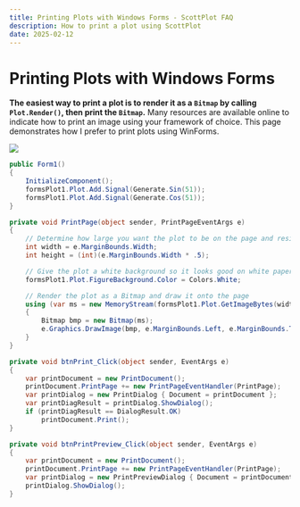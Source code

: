 ```yaml
---
title: Printing Plots with Windows Forms - ScottPlot FAQ
description: How to print a plot using ScottPlot
date: 2025-02-12
---
```


# Printing Plots with Windows Forms

**The easiest way to print a plot is to render it as a `Bitmap` by calling `Plot.Render()`, then print the `Bitmap`.** Many resources are available online to indicate how to print an image using your framework of choice. This page demonstrates how I prefer to print plots using WinForms.

![](/images/faq/print/print-preview.png)

```cs
public Form1()
{
    InitializeComponent();
    formsPlot1.Plot.Add.Signal(Generate.Sin(51));
    formsPlot1.Plot.Add.Signal(Generate.Cos(51));
}

private void PrintPage(object sender, PrintPageEventArgs e)
{
    // Determine how large you want the plot to be on the page and resize accordingly
    int width = e.MarginBounds.Width;
    int height = (int)(e.MarginBounds.Width * .5);

    // Give the plot a white background so it looks good on white paper
    formsPlot1.Plot.FigureBackground.Color = Colors.White;

    // Render the plot as a Bitmap and draw it onto the page
    using (var ms = new MemoryStream(formsPlot1.Plot.GetImageBytes(width, height)))
    {
        Bitmap bmp = new Bitmap(ms);
        e.Graphics.DrawImage(bmp, e.MarginBounds.Left, e.MarginBounds.Top);
    }
}

private void btnPrint_Click(object sender, EventArgs e)
{
    var printDocument = new PrintDocument();
    printDocument.PrintPage += new PrintPageEventHandler(PrintPage);
    var printDialog = new PrintDialog { Document = printDocument };
    var printDiagResult = printDialog.ShowDialog();
    if (printDiagResult == DialogResult.OK)
        printDocument.Print();
}

private void btnPrintPreview_Click(object sender, EventArgs e)
{
    var printDocument = new PrintDocument();
    printDocument.PrintPage += new PrintPageEventHandler(PrintPage);
    var printDialog = new PrintPreviewDialog { Document = printDocument };
    printDialog.ShowDialog();
}
```
